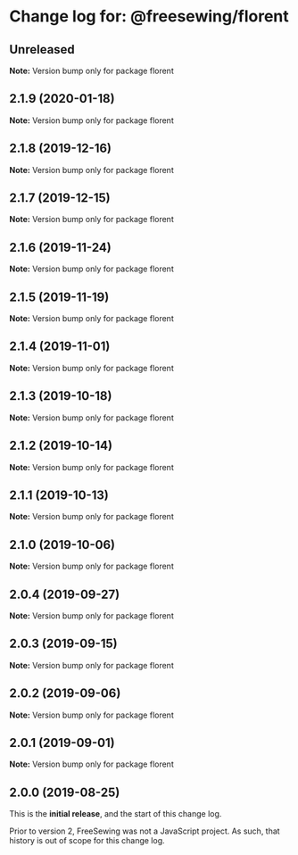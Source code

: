 # Change log for: @freesewing/florent


## Unreleased

**Note:** Version bump only for package florent


## 2.1.9 (2020-01-18)

**Note:** Version bump only for package florent


## 2.1.8 (2019-12-16)

**Note:** Version bump only for package florent


## 2.1.7 (2019-12-15)

**Note:** Version bump only for package florent


## 2.1.6 (2019-11-24)

**Note:** Version bump only for package florent


## 2.1.5 (2019-11-19)

**Note:** Version bump only for package florent


## 2.1.4 (2019-11-01)

**Note:** Version bump only for package florent


## 2.1.3 (2019-10-18)

**Note:** Version bump only for package florent


## 2.1.2 (2019-10-14)

**Note:** Version bump only for package florent


## 2.1.1 (2019-10-13)

**Note:** Version bump only for package florent


## 2.1.0 (2019-10-06)

**Note:** Version bump only for package florent


## 2.0.4 (2019-09-27)

**Note:** Version bump only for package florent


## 2.0.3 (2019-09-15)

**Note:** Version bump only for package florent


## 2.0.2 (2019-09-06)

**Note:** Version bump only for package florent


## 2.0.1 (2019-09-01)

**Note:** Version bump only for package florent




## 2.0.0 (2019-08-25)

This is the **initial release**, and the start of this change log.

Prior to version 2, FreeSewing was not a JavaScript project.
As such, that history is out of scope for this change log.
